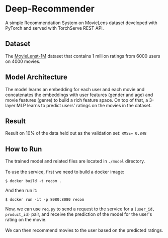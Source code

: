 # Deep-Recommender
A simple Recommendation System on MovieLens dataset developed with PyTorch and served with TorchServe REST API.


## Dataset
The [MovieLenst-1M](https://grouplens.org/datasets/movielens/) dataset that contains 1 million ratings from 6000 users on 4000 movies.

## Model Architecture
The model learns an embedding for each user and each movie and concatenates the embeddings with user features (gender and age) and movie features (genre) to build a rich feature space. On top of that, a 3-layer MLP learns to predict users' ratings on the movies in the dataset.

## Result
Result on 10% of the data held out as the validation set: ```RMSE= 0.848```

## How to Run
The trained model and related files are located in ```./model``` directory.\
\
To use the service, first we need to build a docker image:
```
$ docker build -t recom .
```

And then run it:
```
$ docker run -it -p 8080:8080 recom
```

Now, we can use ```req.py``` to send a request to the service for a ```(user_id, product_id)``` pair, and receive the prediction of the model for the user's rating on the movie. \
\
We can then recommend movies to the user based on the predicted ratings.
